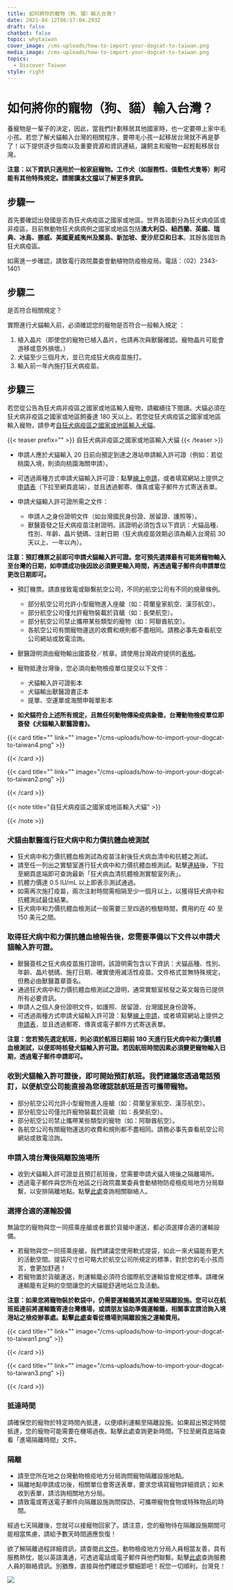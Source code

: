 ```yaml
---
title: 如何將你的寵物（狗、貓）輸入台灣？
date: 2021-04-12T06:57:04.293Z
draft: false
chatbot: false
topic: whytaiwan
cover_image: /cms-uploads/how-to-import-your-dogcat-to-taiwan.png
media_image: /cms-uploads/how-to-import-your-dogcat-to-taiwan.png
topics:
  - Discover Taiwan
style: right
---
```

# 如何將你的寵物（狗、貓）輸入台灣？

養寵物是一輩子的決定，因此，當我們計劃移居其他國家時，也一定要帶上家中毛小孩。若您了解犬貓輸入台灣的相關程序，要帶毛小孩一起移居台灣就不再是夢了！以下提供逐步指南以及重要資源和資訊連結，讓飼主和寵物一起輕鬆移居台灣。

**注意：以下資訊只適用於一般家庭寵物。工作犬（如服務性、值勤性犬隻等）則可能有其他特殊規定。請閱讀[本文檔](https://www.baphiq.gov.tw/ws.php?id=16487 "至行政院農業委員會動植物防疫檢疫局網站")以了解更多資訊。**

## 步驟一

首先要確認出發國是否為狂犬病疫區之國家或地區。世界各國劃分為狂犬病疫區或非疫區，目前無動物狂犬病病例之國家或地區包括**澳大利亞、紐西蘭、英國、瑞典、冰島、挪威、美國夏威夷州及關島、新加坡、愛沙尼亞和日本**。其餘各國皆為狂犬病疫區。

如需進一步確認，請致電行政院農委會動植物防疫檢疫局。電話：（02）2343-1401

## 步驟二

是否符合相關規定？

實際進行犬貓輸入前，必須確認您的寵物是否符合一般輸入規定 ：

1. 植入晶片（即使您的寵物已植入晶片，也請再次與獸醫確認。寵物晶片可能會游移或意外損壞。）
2. 犬貓至少三個月大，並已完成狂犬病疫苗施打。
3. 輸入前一年內施打狂犬病疫苗。

## 步驟三

若您從公告為狂犬病非疫區之國家或地區輸入寵物，請繼續往下閱讀。犬貓必須在狂犬病非疫區之國家或地區飼養達 180 天以上。若您從狂犬病疫區之國家或地區輸入寵物，請參考[自狂犬病疫區之國家或地區輸入犬貓](#note-自狂犬病疫區之國家或地區輸入犬貓)。

{{< teaser prefix="" >}}
自狂犬病非疫區之國家或地區輸入犬貓
{{< /teaser >}}

* 申請人應於犬貓輸入 20 日前向預定到達之港站申請輸入許可證（例如：若從桃園入境，則須向桃園海關申請）。
* 可透過兩種方式申請犬貓輸入許可證：點擊[線上申請](https://pet-epermit.baphiq.gov.tw/ "至輸入犬貓檢疫資訊網")，或者填寫網站上提供之[申請表](https://www.baphiq.gov.tw/ws.php?id=13028 "至行政院農業委員會動植物防疫檢疫局網站")（下拉至網頁底端），並且透過郵寄、傳真或電子郵件方式寄送表單。
* 申請犬貓輸入許可證所需之文件：

  * 申請人之身份證明文件（如台灣國民身份證、居留證、護照等）。
  * 獸醫簽發之狂犬病疫苗注射證明。該證明必須包含以下資訊：犬貓品種、性別、年齡、晶片號碼、注射日期（狂犬病疫苗效期必須為輸入台灣前 30 天以上、一年以內）。

**注意：預訂機票之前即可申請犬貓輸入許可證。您可預先選擇最有可能將寵物輸入至台灣的日期，如申請成功後因故必須變更輸入時間，再透過電子郵件向申請單位更改日期即可。**

* 預訂機票。請直接致電或聯繫航空公司，不同的航空公司有不同的規章條例。

  * 部分航空公司允許小型寵物進入座艙（如：荷蘭皇家航空、漢莎航空）。
  * 部分航空公司僅允許寵物裝載於貨艙（如：長榮航空）。
  * 部分航空公司禁止攜帶某些類型的寵物（如：阿聯酋航空）。
  * 各航空公司有關寵物運送的收費和規則都不盡相同。請務必事先查看航空公司網站或致電洽詢。
* 獸醫證明須由寵物輸出國簽發／核章。請使用台灣政府提供的[表格](https://www.baphiq.gov.tw/en/upload/baphiq/files/web_structure/14261/20103.pdf "至Veterinary Certificate for the Export of Dogs/Cats
from Rabies-free Countries (Zones) to Taiwan pdf 表格")。
* 寵物抵達台灣後，您必須向動物檢疫單位提交以下文件：

  * 犬貓輸入許可證影本
  * 犬貓輸出獸醫證書正本
  * 提單、空運單或海關申報單影本
* **如犬貓符合上述所有規定，且無任何動物傳染疫病象徵，台灣動物檢疫單位即簽發《犬貓輸入獸醫證書》。**

{{< card title="<!-- This text will never be seen -->" link="" image="/cms-uploads/how-to-import-your-dogcat-to-taiwan4.png" >}}

{{< /card >}}

{{< card title="<!-- This text will never be seen -->" link="" image="/cms-uploads/how-to-import-your-dogcat-to-taiwan2.png" >}}

{{< /card >}}

{{< note title="自狂犬病疫區之國家或地區輸入犬貓" >}}

{{< /note >}}

### 犬貓由獸醫進行狂犬病中和力價抗體血檢測試

* 狂犬病中和力價抗體血檢測試為疫苗注射後狂犬病血清中和抗體之測試。
* 請至任一列出之實驗室進行狂犬病中和力價抗體血檢測試。點擊[連結](https://www.baphiq.gov.tw/ws.php?id=13032 "至行政院農業委員會動植物防疫檢疫局網站")後，下拉至網頁底端即可查詢最新「狂犬病血清抗體檢測實驗室列表」。
* 抗體力價達 0.5 IU/mL 以上即表示測試通過。
* 如需再次施打疫苗，兩次注射時間需相隔至少一個月以上，以獲得狂犬病中和抗體測試最佳結果。
* 狂犬病中和力價抗體血檢測試一般需要三至四週的檢驗時間，費用約在 40 至 150 美元之間。

### 取得狂犬病中和力價抗體血檢報告後，您需要準備以下文件以申請犬貓輸入許可證。

* 獸醫簽核之狂犬病疫苗施打證明，該證明需包含以下資訊：犬貓品種、性別、年齡、晶片號碼、施打日期、確實使用滅活性疫苗。文件格式並無特殊規定，但務必由獸醫蓋章簽名。
* 通過狂犬病中和力價抗體血檢測試之證明，通常實驗室核發之英文報告已提供所有必要資訊。
* 申請人之個人身份證明文件，如護照、居留證、台灣國民身份證等。
* 可透過兩種方式申請犬貓輸入許可證：點擊[線上申請](https://pet-epermit.baphiq.gov.tw/ "至輸入犬貓檢疫資訊網")，或者填寫網站上提供之[申請表](https://www.baphiq.gov.tw/ws.php?id=13032 "至行政院農業委員會動植物防疫檢疫局網站")，並且透過郵寄、傳真或電子郵件方式寄送表單。

**注意：您若預先選定航班，則必須於航班日期前 180 天進行狂犬病中和力價抗體血檢測試，以便即時核發犬貓輸入許可證。若因航班時間因素必須變更寵物輸入日期，透過電子郵件申請即可。**

### 收到犬貓輸入許可證後，即可開始預訂航班。我們建議您透過電話預訂，以便航空公司能直接為您確認該航班是否可攜帶寵物。

* 部分航空公司允許小型寵物進入座艙（如：荷蘭皇家航空、漢莎航空）。
* 部分航空公司僅允許寵物裝載於貨艙（如：長榮航空）。
* 部分航空公司禁止攜帶某些類型的寵物（如：阿聯酋航空）。
* 各航空公司有關寵物運送的收費和規則都不盡相同。請務必事先查看航空公司網站或致電洽詢。

### 申請入境台灣後隔離設施場所

* 收到犬貓輸入許可證並且預訂航班後，您需要申請犬貓入境後之隔離場所。
* 透過電子郵件與您所在地區之行政院農業委員會動植物防疫檢疫局地方分局聯繫，以安排隔離地點。點擊[此處](https://www.baphiq.gov.tw/ws.php?id=18 "至行政院農業委員會動植物防疫檢疫局網站")查詢相關聯絡人。

### 選擇合適的運輸設備

無論您的寵物與您一同搭乘座艙或者置於貨艙中運送，都必須選擇合適的運輸設備。

* 若寵物與您一同搭乘座艙，我們建議您使用軟式提袋，如此一來犬貓能有更大的活動空間。提袋尺寸也可略大於航空公司所規定的標準，對於您的毛小孩而言，會更加舒適！
* 若寵物置於貨艙運送，則運輸籠必須符合國際航空運輸協會規定標準。請確保運輸籠有足夠的空間讓您的犬貓能舒適地站立及活動。

**注意：如果您將寵物裝於軟袋中，仍需要運輸籠將其運輸至隔離設施。您可以在航班抵達前將運輸籠寄達台灣機場，或請朋友協助準備運輸籠，相關事宜請洽詢入境港站之檢疫辦事處。點擊[此處](https://www.baphiq.gov.tw/ws.php?id=20897 "至行政院農業委員會動植物防疫檢疫局網站")查看從機場到隔離設施之運輸費用。**

{{< card title="<!-- This text will never be seen -->" link="" image="/cms-uploads/how-to-import-your-dogcat-to-taiwan1.png" >}}

{{< /card >}}

{{< card title="<!-- This text will never be seen -->" link="" image="/cms-uploads/how-to-import-your-dogcat-to-taiwan3.png" >}}

{{< /card >}}

### 抵達時間

請確保您的寵物於特定時間內抵達，以便順利運輸至隔離設施。如果超出預定時間抵達，您的寵物可能需要在機場過夜。點擊此處查詢更新時間。下拉至網頁底端查看「進場隔離時間」文件。

### 隔離

* 請至您所在地之台灣動物檢疫地方分局詢問寵物隔離設施地點。
* 隔離地點申請成功後，相關單位會寄送表單，要求您填寫寵物詳細資訊；如未收到表單，請洽詢相關地方分局。
* 請致電或寄送電子郵件向隔離設施詢問探訪、可攜帶寵物食物或特殊物品的時間。

經過七天隔離後，您就可以接寵物回家了。請注意，您的寵物待在隔離設施期間可能相當焦慮，請給予數天時間適應恢復！

欲了解隔離過程詳細資訊，請查閱此[文件](https://www.baphiq.gov.tw/ws.php?id=13028 "行政院農業委員會動植物防疫檢疫局網站")。動物檢疫地方分局人員相當友善，具有服務熱忱，能以英語溝通，可透過電話或電子郵件與他們聯繫。點擊[此處](https://www.baphiq.gov.tw/ws.php?id=18)查詢服務人員的聯絡資訊。別猶豫，直接與他們確認步驟細節吧！祝您一切順利，台灣見！

![](/cms-uploads/how-to-import-your-dogcat-to-taiwan5.png)